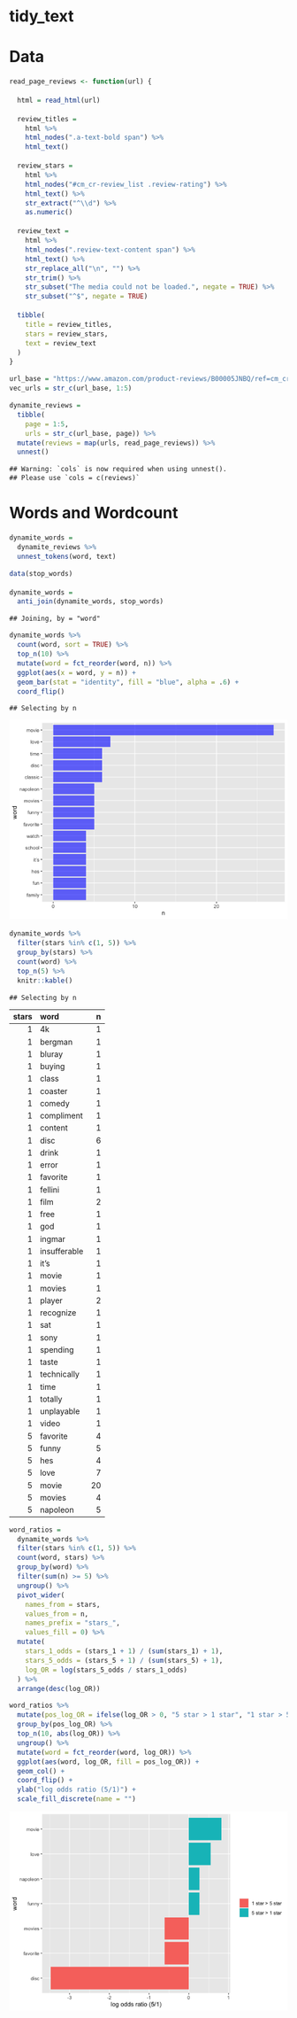 tidy_text
================

# Data

``` r
read_page_reviews <- function(url) {
  
  html = read_html(url)
  
  review_titles = 
    html %>%
    html_nodes(".a-text-bold span") %>%
    html_text()
  
  review_stars = 
    html %>%
    html_nodes("#cm_cr-review_list .review-rating") %>%
    html_text() %>%
    str_extract("^\\d") %>%
    as.numeric()
  
  review_text = 
    html %>%
    html_nodes(".review-text-content span") %>%
    html_text() %>% 
    str_replace_all("\n", "") %>% 
    str_trim() %>% 
    str_subset("The media could not be loaded.", negate = TRUE) %>% 
    str_subset("^$", negate = TRUE)
  
  tibble(
    title = review_titles,
    stars = review_stars,
    text = review_text
  )
}
```

``` r
url_base = "https://www.amazon.com/product-reviews/B00005JNBQ/ref=cm_cr_arp_d_viewopt_rvwer?ie=UTF8&reviewerType=avp_only_reviews&sortBy=recent&pageNumber="
vec_urls = str_c(url_base, 1:5)
```

``` r
dynamite_reviews = 
  tibble(
    page = 1:5,
    urls = str_c(url_base, page)) %>% 
  mutate(reviews = map(urls, read_page_reviews)) %>% 
  unnest()
```

    ## Warning: `cols` is now required when using unnest().
    ## Please use `cols = c(reviews)`

# Words and Wordcount

``` r
dynamite_words = 
  dynamite_reviews %>% 
  unnest_tokens(word, text)
```

``` r
data(stop_words)

dynamite_words = 
  anti_join(dynamite_words, stop_words)
```

    ## Joining, by = "word"

``` r
dynamite_words %>% 
  count(word, sort = TRUE) %>% 
  top_n(10) %>% 
  mutate(word = fct_reorder(word, n)) %>% 
  ggplot(aes(x = word, y = n)) + 
  geom_bar(stat = "identity", fill = "blue", alpha = .6) + 
  coord_flip()
```

    ## Selecting by n

![](tidy_text_files/figure-gfm/unnamed-chunk-6-1.png)<!-- -->

``` r
dynamite_words %>%
  filter(stars %in% c(1, 5)) %>%
  group_by(stars) %>%
  count(word) %>% 
  top_n(5) %>%
  knitr::kable()
```

    ## Selecting by n

| stars | word         |   n |
|------:|:-------------|----:|
|     1 | 4k           |   1 |
|     1 | bergman      |   1 |
|     1 | bluray       |   1 |
|     1 | buying       |   1 |
|     1 | class        |   1 |
|     1 | coaster      |   1 |
|     1 | comedy       |   1 |
|     1 | compliment   |   1 |
|     1 | content      |   1 |
|     1 | disc         |   6 |
|     1 | drink        |   1 |
|     1 | error        |   1 |
|     1 | favorite     |   1 |
|     1 | fellini      |   1 |
|     1 | film         |   2 |
|     1 | free         |   1 |
|     1 | god          |   1 |
|     1 | ingmar       |   1 |
|     1 | insufferable |   1 |
|     1 | it’s         |   1 |
|     1 | movie        |   1 |
|     1 | movies       |   1 |
|     1 | player       |   2 |
|     1 | recognize    |   1 |
|     1 | sat          |   1 |
|     1 | sony         |   1 |
|     1 | spending     |   1 |
|     1 | taste        |   1 |
|     1 | technically  |   1 |
|     1 | time         |   1 |
|     1 | totally      |   1 |
|     1 | unplayable   |   1 |
|     1 | video        |   1 |
|     5 | favorite     |   4 |
|     5 | funny        |   5 |
|     5 | hes          |   4 |
|     5 | love         |   7 |
|     5 | movie        |  20 |
|     5 | movies       |   4 |
|     5 | napoleon     |   5 |

``` r
word_ratios = 
  dynamite_words %>%
  filter(stars %in% c(1, 5)) %>% 
  count(word, stars) %>%
  group_by(word) %>% 
  filter(sum(n) >= 5) %>%
  ungroup() %>%
  pivot_wider(
    names_from = stars, 
    values_from = n,
    names_prefix = "stars_",
    values_fill = 0) %>%
  mutate(
    stars_1_odds = (stars_1 + 1) / (sum(stars_1) + 1),
    stars_5_odds = (stars_5 + 1) / (sum(stars_5) + 1),
    log_OR = log(stars_5_odds / stars_1_odds)
  ) %>%
  arrange(desc(log_OR)) 
```

``` r
word_ratios %>% 
  mutate(pos_log_OR = ifelse(log_OR > 0, "5 star > 1 star", "1 star > 5 star")) %>%
  group_by(pos_log_OR) %>%
  top_n(10, abs(log_OR)) %>%
  ungroup() %>%
  mutate(word = fct_reorder(word, log_OR)) %>%
  ggplot(aes(word, log_OR, fill = pos_log_OR)) +
  geom_col() +
  coord_flip() +
  ylab("log odds ratio (5/1)") +
  scale_fill_discrete(name = "")
```

![](tidy_text_files/figure-gfm/unnamed-chunk-9-1.png)<!-- -->
